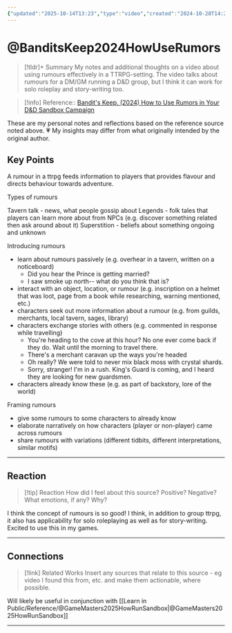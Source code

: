 ```yaml
---
{"updated":"2025-10-14T13:23","type":"video","created":"2024-10-28T14:29","dg-publish":true,"dg-path":"Reference/@BanditsKeep2024HowUseRumors.md","permalink":"/reference/bandits-keep2024-how-use-rumors/","dgPassFrontmatter":true,"noteIcon":"1"}
---
```


# @BanditsKeep2024HowUseRumors

>[!tldr]+ Summary
> My notes and additional thoughts on a video about using rumours effectively in a TTRPG-setting. The video talks about rumours for a DM/GM running a D&D group, but I think it can work for solo roleplay and story-writing too. 

> [!info] Reference:: [Bandit's Keep. (2024) How to Use Rumors in Your D&D Sandbox Campaign](https://www.youtube.com/watch?v=QIX2Ry_dP_4)


<div class="transclusion internal-embed is-loaded"><div class="markdown-embed">




These are my personal notes and reflections based on the reference source noted above. 💗 My insights may differ from what originally intended by the original author. 

</div></div>


## Key Points
A rumour in a ttrpg feeds information to players that provides flavour and directs behaviour towards adventure. 

Types of rumours 

Tavern talk - news, what people gossip about 
Legends - folk tales that players can learn more about from NPCs (e.g. discover something related then ask around about it)
Superstition - beliefs about something ongoing and unknown 

Introducing rumours 
- learn about rumours passively (e.g. overhear in a tavern, written on a noticeboard)
	- Did you hear the Prince is getting married?
	- I saw smoke up north-- what do you think that is?
- interact with an object, location, or rumour (e.g. inscription on a helmet that was loot, page from a book while researching, warning mentioned, etc.) 
- characters seek out more information about a rumour (e.g. from guilds, merchants, local tavern, sages, library)
- characters exchange stories with others (e.g. commented in response while travelling)
	- You're heading to the cove at this hour? No one ever come back if they do. Wait until the morning to travel there.
	- There's a merchant caravan up the ways you're headed 
	- Oh really? We were told to never mix black moss with crystal shards.
	- Sorry, stranger! I'm in a rush. King's Guard is coming, and I heard they are looking for new guardsmen. 
- characters already know these (e.g. as part of backstory, lore of the world)

Framing rumours 
- give some rumours to some characters to already know 
- elaborate narratively on how characters (player or non-player) came across rumours 
- share rumours with variations (different tidbits, different interpretations, similar motifs)

---

## Reaction 
> [!tip] Reaction 
> How did I feel about this source? Positive? Negative? What emotions, if any? Why? 

I think the concept of rumours is so good! I think, in addition to group ttrpg, it also has applicability for solo roleplaying as well as for story-writing. Excited to use this in my games.  

---

## Connections  

> [!link] Related Works 
> Insert any sources that relate to this source - eg video I found this from, etc. and make them actionable, where possible. 

Will likely be useful in conjunction with [[Learn in Public/Reference/@GameMasters2025HowRunSandbox\|@GameMasters2025HowRunSandbox]]

---
